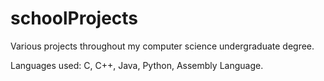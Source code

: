 # schoolProjects
Various projects throughout my computer science undergraduate degree.

Languages used: C, C++, Java, Python, Assembly Language.
